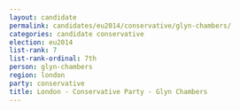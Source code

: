 ```yaml
---
layout: candidate
permalink: candidates/eu2014/conservative/glyn-chambers/
categories: candidate conservative
election: eu2014
list-rank: 7
list-rank-ordinal: 7th
person: glyn-chambers
region: london
party: conservative
title: London - Conservative Party - Glyn Chambers
---
```

